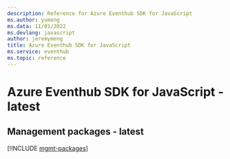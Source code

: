 ```yaml
---
description: Reference for Azure Eventhub SDK for JavaScript
ms.author: yumeng
ms.data: 11/01/2022
ms.devlang: javascript
author: jeremymeng
title: Azure Eventhub SDK for JavaScript
ms.service: eventhub
ms.topic: reference
---
```

# Azure Eventhub SDK for JavaScript - latest

## Management packages - latest
[!INCLUDE [mgmt-packages](eventhub-mgmt-index.md)]